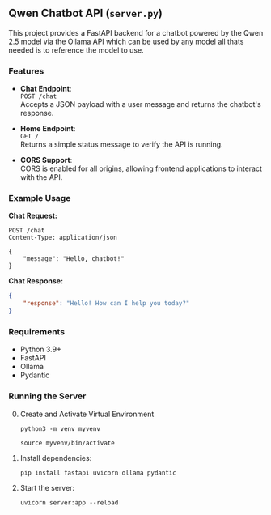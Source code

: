 ## Qwen Chatbot API (`server.py`)

This project provides a FastAPI backend for a chatbot powered by the Qwen 2.5 model via the Ollama API which can be used by any model all thats needed is to reference the model to use.

### Features

- **Chat Endpoint**:  
	`POST /chat`  
	Accepts a JSON payload with a user message and returns the chatbot's response.

- **Home Endpoint**:  
	`GET /`  
	Returns a simple status message to verify the API is running.

- **CORS Support**:  
	CORS is enabled for all origins, allowing frontend applications to interact with the API.

### Example Usage

**Chat Request:**
```http
POST /chat
Content-Type: application/json

{
	"message": "Hello, chatbot!"
}
```

**Chat Response:**
```json
{
	"response": "Hello! How can I help you today?"
}
```

### Requirements

- Python 3.9+
- FastAPI
- Ollama
- Pydantic

### Running the Server

0. Create and Activate Virtual Environment
   ```
   python3 -m venv myvenv
   
   source myvenv/bin/activate
   ```

1. Install dependencies:
	 ```
	 pip install fastapi uvicorn ollama pydantic
	 ```
2. Start the server:
	 ```
	 uvicorn server:app --reload
	 ```
